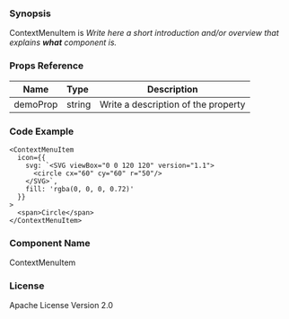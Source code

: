 ### Synopsis

ContextMenuItem is 
*Write here a short introduction and/or overview that explains **what** component is.*

### Props Reference

| Name                           | Type                    | Description                                                 |
| ------------------------------ | :---------------------- | ----------------------------------------------------------- |
| demoProp                       | string                  | Write a description of the property                         |

### Code Example

```
<ContextMenuItem 
  icon={{
    svg: `<SVG viewBox="0 0 120 120" version="1.1">
      <circle cx="60" cy="60" r="50"/>
    </SVG>`, 
    fill: 'rgba(0, 0, 0, 0.72)' 
  }}
>
  <span>Circle</span>
</ContextMenuItem>
```

### Component Name

ContextMenuItem

### License

Apache License Version 2.0

